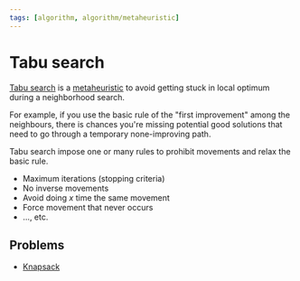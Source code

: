```yaml
---
tags: [algorithm, algorithm/metaheuristic]
---
```


# Tabu search

 [Tabu search](https://en.wikipedia.org/wiki/Tabu_search) is a [metaheuristic](../algorithms.md#Terminology) to avoid getting stuck in local optimum during a neighborhood search.

For example, if you use the basic rule of the "first improvement" among the neighbours, there is chances you're missing potential good solutions that need to go through a temporary none-improving path.

Tabu search impose one or many rules to prohibit movements and relax the basic rule.
- Maximum iterations (stopping criteria)
- No inverse movements
- Avoid doing $x$ time the same movement
- Force movement that never occurs
- …, etc.

## Problems

- [Knapsack](../problems/knapsack.md)